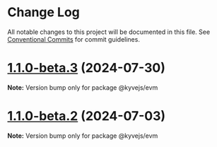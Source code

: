 # Change Log

All notable changes to this project will be documented in this file.
See [Conventional Commits](https://conventionalcommits.org) for commit guidelines.

# [1.1.0-beta.3](https://github.com/KYVENetwork/kyvejs/compare/@kyvejs/evm@1.1.0-beta.2...@kyvejs/evm@1.1.0-beta.3) (2024-07-30)

**Note:** Version bump only for package @kyvejs/evm

# [1.1.0-beta.2](https://github.com/KYVENetwork/kyvejs/compare/@kyvejs/evm@1.0.0-beta.27...@kyvejs/evm@1.1.0-beta.2) (2024-07-03)

**Note:** Version bump only for package @kyvejs/evm
